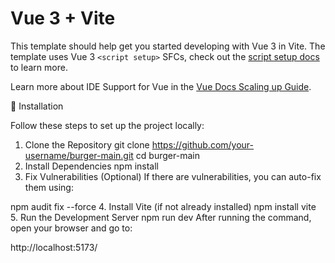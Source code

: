 # Vue 3 + Vite

This template should help get you started developing with Vue 3 in Vite. The template uses Vue 3 `<script setup>` SFCs, check out the [script setup docs](https://v3.vuejs.org/api/sfc-script-setup.html#sfc-script-setup) to learn more.

Learn more about IDE Support for Vue in the [Vue Docs Scaling up Guide](https://vuejs.org/guide/scaling-up/tooling.html#ide-support).

🚀 Installation

Follow these steps to set up the project locally:

1. Clone the Repository
git clone https://github.com/your-username/burger-main.git
cd burger-main
2. Install Dependencies
npm install
3. Fix Vulnerabilities (Optional)
If there are vulnerabilities, you can auto-fix them using:

npm audit fix --force
4. Install Vite (if not already installed)
npm install vite
5. Run the Development Server
npm run dev
After running the command, open your browser and go to:

http://localhost:5173/
